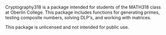 Cryptography318 is a package intended for students of the MATH318 class
at Oberlin College. This package includes functions for generating primes,
testing composite numbers, solving DLP's, and working with matrices.

This package is unlicensed and not intended for public use.